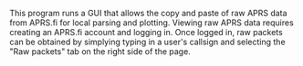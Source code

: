 This program runs a GUI that allows the copy and paste of raw APRS data from APRS.fi for local parsing and plotting.
Viewing raw APRS data requires creating an APRS.fi account and logging in. Once logged in, raw packets can be obtained by simplying typing in a user's callsign and selecting the "Raw packets" tab on the right side of the page.
